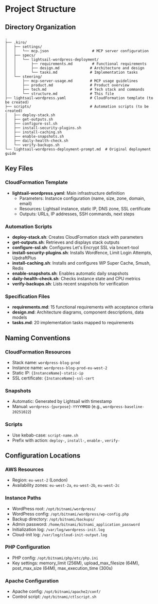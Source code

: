 # Project Structure

## Directory Organization

```
.
├── .kiro/
│   ├── settings/
│   │   └── mcp.json                    # MCP server configuration
│   ├── specs/
│   │   └── lightsail-wordpress-deployment/
│   │       ├── requirements.md         # Functional requirements
│   │       ├── design.md              # Architecture and design
│   │       └── tasks.md               # Implementation tasks
│   └── steering/
│       ├── mcp-server-usage.md        # MCP usage guidelines
│       ├── product.md                 # Product overview
│       ├── tech.md                    # Tech stack and commands
│       └── structure.md               # This file
├── lightsail-wordpress.yaml           # CloudFormation template (to be created)
├── scripts/                           # Automation scripts (to be created)
│   ├── deploy-stack.sh
│   ├── get-outputs.sh
│   ├── configure-ssl.sh
│   ├── install-security-plugins.sh
│   ├── install-caching.sh
│   ├── enable-snapshots.sh
│   ├── daily-health-check.sh
│   └── verify-backups.sh
└── lightsail-wordpress-deployment-prompt.md  # Original deployment guide
```

## Key Files

### CloudFormation Template
- **lightsail-wordpress.yaml**: Main infrastructure definition
  - Parameters: Instance configuration (name, size, zone, domain, email)
  - Resources: Lightsail instance, static IP, DNS zone, SSL certificate
  - Outputs: URLs, IP addresses, SSH commands, next steps

### Automation Scripts
- **deploy-stack.sh**: Creates CloudFormation stack with parameters
- **get-outputs.sh**: Retrieves and displays stack outputs
- **configure-ssl.sh**: Configures Let's Encrypt SSL via bncert-tool
- **install-security-plugins.sh**: Installs Wordfence, Limit Login Attempts, UpdraftPlus
- **install-caching.sh**: Installs and configures WP Super Cache, Smush, Redis
- **enable-snapshots.sh**: Enables automatic daily snapshots
- **daily-health-check.sh**: Checks instance state and CPU metrics
- **verify-backups.sh**: Lists recent snapshots for verification

### Specification Files
- **requirements.md**: 15 functional requirements with acceptance criteria
- **design.md**: Architecture diagrams, component descriptions, data models
- **tasks.md**: 20 implementation tasks mapped to requirements

## Naming Conventions

### CloudFormation Resources
- Stack name: `wordpress-blog-prod`
- Instance name: `wordpress-blog-prod-eu-west-2`
- Static IP: `{InstanceName}-static-ip`
- SSL certificate: `{InstanceName}-ssl-cert`

### Snapshots
- Automatic: Generated by Lightsail with timestamp
- Manual: `wordpress-{purpose}-YYYYMMDD` (e.g., `wordpress-baseline-20251022`)

### Scripts
- Use kebab-case: `script-name.sh`
- Prefix with action: `deploy-`, `install-`, `enable-`, `verify-`

## Configuration Locations

### AWS Resources
- Region: `eu-west-2` (London)
- Availability zones: `eu-west-2a`, `eu-west-2b`, `eu-west-2c`

### Instance Paths
- WordPress root: `/opt/bitnami/wordpress/`
- WordPress config: `/opt/bitnami/wordpress/wp-config.php`
- Backup directory: `/opt/bitnami/backups/`
- Admin password: `/home/bitnami/bitnami_application_password`
- Initialization log: `/var/log/wordpress-init.log`
- Cloud-init log: `/var/log/cloud-init-output.log`

### PHP Configuration
- PHP config: `/opt/bitnami/php/etc/php.ini`
- Key settings: memory_limit (256M), upload_max_filesize (64M), post_max_size (64M), max_execution_time (300s)

### Apache Configuration
- Apache config: `/opt/bitnami/apache2/conf/`
- Control script: `/opt/bitnami/ctlscript.sh`
